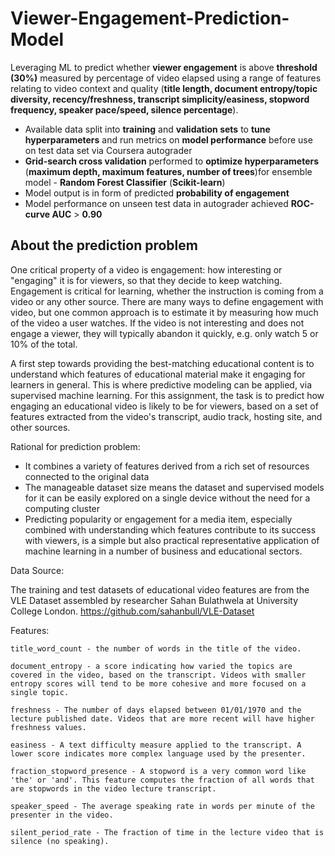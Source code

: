 # Viewer-Engagement-Prediction-Model


Leveraging ML to predict whether **viewer engagement** is above **threshold (30%)** measured by percentage of video elapsed using a range of features relating to video context and quality (**title length, document entropy/topic diversity, recency/freshness, transcript simplicity/easiness, stopword frequency, speaker pace/speed, silence percentage**). 

- Available data split into **training** and **validation sets** to **tune hyperparameters** and run metrics on **model performance** before use on test data set via Coursera autograder
- **Grid-search cross validation** performed to **optimize hyperparameters** (**maximum depth, maximum features, number of trees**)for ensemble model - **Random Forest Classifier** (**Scikit-learn**)
- Model output is in form of predicted **probability of engagement**
- Model performance on unseen test data in autograder achieved **ROC-curve AUC** > **0.90**


## About the prediction problem

One critical property of a video is engagement: how interesting or "engaging" it is for viewers, so that they decide to keep watching. Engagement is critical for learning, whether the instruction is coming from a video or any other source. There are many ways to define engagement with video, but one common approach is to estimate it by measuring how much of the video a user watches. If the video is not interesting and does not engage a viewer, they will typically abandon it quickly, e.g. only watch 5 or 10% of the total. 

A first step towards providing the best-matching educational content is to understand which features of educational material make it engaging for learners in general. This is where predictive modeling can be applied, via supervised machine learning. For this assignment, the task is to predict how engaging an educational video is likely to be for viewers, based on a set of features extracted from the video's transcript, audio track, hosting site, and other sources.


Rational for prediction problem:

* It combines a variety of features derived from a rich set of resources connected to the original data
* The manageable dataset size means the dataset and supervised models for it can be easily explored on a single device without the need for a computing cluster
* Predicting popularity or engagement for a media item, especially combined with understanding which features contribute to its success with viewers, is a simple  but also practical representative application of machine learning in a number of business and educational sectors.


Data Source:

The training and test datasets of educational video features are from the VLE Dataset assembled by researcher Sahan Bulathwela at University College London.
https://github.com/sahanbull/VLE-Dataset


Features:

    title_word_count - the number of words in the title of the video.
    
    document_entropy - a score indicating how varied the topics are covered in the video, based on the transcript. Videos with smaller entropy scores will tend to be more cohesive and more focused on a single topic.
    
    freshness - The number of days elapsed between 01/01/1970 and the lecture published date. Videos that are more recent will have higher freshness values.
    
    easiness - A text difficulty measure applied to the transcript. A lower score indicates more complex language used by the presenter.
    
    fraction_stopword_presence - A stopword is a very common word like 'the' or 'and'. This feature computes the fraction of all words that are stopwords in the video lecture transcript.
    
    speaker_speed - The average speaking rate in words per minute of the presenter in the video.
    
    silent_period_rate - The fraction of time in the lecture video that is silence (no speaking).